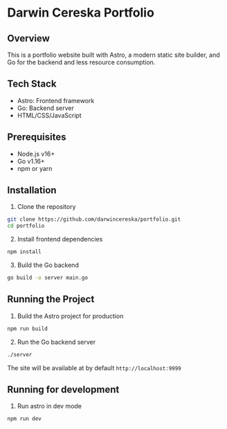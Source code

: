 # Darwin Cereska Portfolio

## Overview
This is a portfolio website built with Astro, a modern static site builder, and Go for the backend and less resource consumption.

## Tech Stack
- Astro: Frontend framework
- Go: Backend server
- HTML/CSS/JavaScript 

## Prerequisites
- Node.js v16+
- Go v1.16+
- npm or yarn

## Installation

1. Clone the repository
```bash
git clone https://github.com/darwincereska/portfolio.git
cd portfolio
```

2. Install frontend dependencies
```bash
npm install
```

3. Build the Go backend
```bash 
go build -o server main.go
```

## Running the Project

1. Build the Astro project for production
```bash
npm run build
```

2. Run the Go backend server
```bash
./server
```

The site will be available at by default `http://localhost:9999`

## Running for development

1. Run astro in dev mode
``` bash
npm run dev
```
